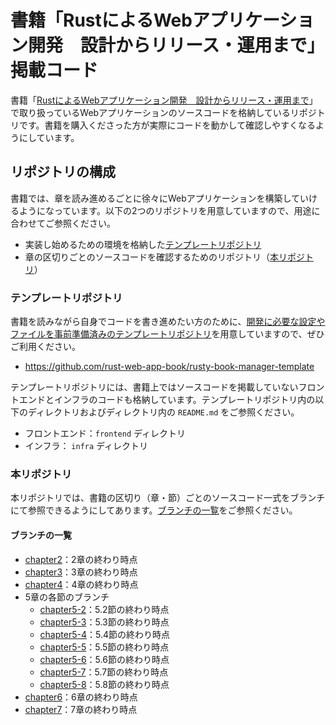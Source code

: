# 書籍「RustによるWebアプリケーション開発　設計からリリース・運用まで」掲載コード

書籍「[RustによるWebアプリケーション開発　設計からリリース・運用まで](https://www.kspub.co.jp/book/detail/5369579.html)」で取り扱っているWebアプリケーションのソースコードを格納しているリポジトリです。書籍を購入くださった方が実際にコードを動かして確認しやすくなるようにしています。

## リポジトリの構成

書籍では、章を読み進めるごとに徐々にWebアプリケーションを構築していけるようになっています。以下の2つのリポジトリを用意していますので、用途に合わせてご参照ください。

- 実装し始めるための環境を格納した[テンプレートリポジトリ](#テンプレートリポジトリ)
- 章の区切りごとのソースコードを確認するためのリポジトリ（[本リポジトリ](#本リポジトリ)）

### テンプレートリポジトリ

書籍を読みながら自身でコードを書き進めたい方のために、[開発に必要な設定やファイルを事前準備済みのテンプレートリポジトリ](https://github.com/rust-web-app-book/rusty-book-manager-template)を用意していますので、ぜひご利用ください。

- https://github.com/rust-web-app-book/rusty-book-manager-template

テンプレートリポジトリには、書籍上ではソースコードを掲載していないフロントエンドとインフラのコードも格納しています。テンプレートリポジトリ内の以下のディレクトリおよびディレクトリ内の `README.md` をご参照ください。

- フロントエンド：`frontend` ディレクトリ
- インフラ： `infra` ディレクトリ

### 本リポジトリ

本リポジトリでは、書籍の区切り（章・節）ごとのソースコード一式をブランチにて参照できるようにしてあります。[ブランチの一覧](#ブランチの一覧)をご参照ください。

#### ブランチの一覧

- [chapter2](https://github.com/rust-web-app-book/rusty-book-manager/tree/chapter2)：2章の終わり時点
- [chapter3](https://github.com/rust-web-app-book/rusty-book-manager/tree/chapter3)：3章の終わり時点
- [chapter4](https://github.com/rust-web-app-book/rusty-book-manager/tree/chapter4)：4章の終わり時点
- 5章の各節のブランチ
  - [chapter5-2](https://github.com/rust-web-app-book/rusty-book-manager/tree/chapter5-2)：5.2節の終わり時点
  - [chapter5-3](https://github.com/rust-web-app-book/rusty-book-manager/tree/chapter5-3)：5.3節の終わり時点
  - [chapter5-4](https://github.com/rust-web-app-book/rusty-book-manager/tree/chapter5-4)：5.4節の終わり時点
  - [chapter5-5](https://github.com/rust-web-app-book/rusty-book-manager/tree/chapter5-5)：5.5節の終わり時点
  - [chapter5-6](https://github.com/rust-web-app-book/rusty-book-manager/tree/chapter5-6)：5.6節の終わり時点
  - [chapter5-7](https://github.com/rust-web-app-book/rusty-book-manager/tree/chapter5-7)：5.7節の終わり時点
  - [chapter5-8](https://github.com/rust-web-app-book/rusty-book-manager/tree/chapter5-8)：5.8節の終わり時点
- [chapter6](https://github.com/rust-web-app-book/rusty-book-manager/tree/chapter6)：6章の終わり時点
- [chapter7](https://github.com/rust-web-app-book/rusty-book-manager/tree/chapter7)：7章の終わり時点
